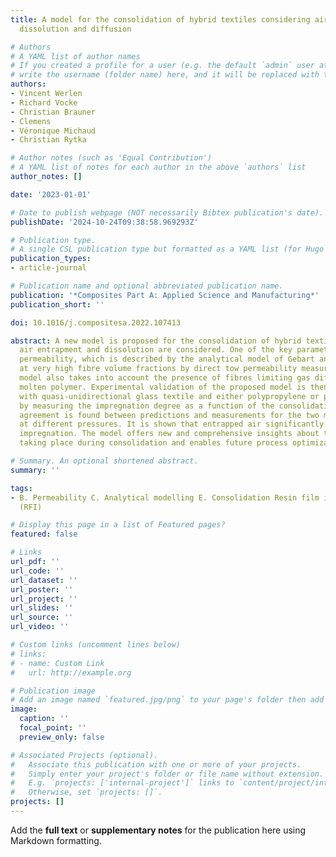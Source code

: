 ```yaml
---
title: A model for the consolidation of hybrid textiles considering air entrapment,
  dissolution and diffusion

# Authors
# A YAML list of author names
# If you created a profile for a user (e.g. the default `admin` user at `content/authors/admin/`), 
# write the username (folder name) here, and it will be replaced with their full name and linked to their profile.
authors:
- Vincent Werlen
- Richard Vocke
- Christian Brauner
- Clemens
- Véronique Michaud
- Christian Rytka

# Author notes (such as 'Equal Contribution')
# A YAML list of notes for each author in the above `authors` list
author_notes: []

date: '2023-01-01'

# Date to publish webpage (NOT necessarily Bibtex publication's date).
publishDate: '2024-10-24T09:38:58.969293Z'

# Publication type.
# A single CSL publication type but formatted as a YAML list (for Hugo requirements).
publication_types:
- article-journal

# Publication name and optional abbreviated publication name.
publication: '*Composites Part A: Applied Science and Manufacturing*'
publication_short: ''

doi: 10.1016/j.compositesa.2022.107413

abstract: A new model is proposed for the consolidation of hybrid textiles, in which
  air entrapment and dissolution are considered. One of the key parameters is tow
  permeability, which is described by the analytical model of Gebart and validated
  at very high fibre volume fractions by direct tow permeability measurement. The
  model also takes into account the presence of fibres limiting gas diffusion in the
  molten polymer. Experimental validation of the proposed model is then conducted
  with quasi-unidirectional glass textile and either polypropylene or polyethylene
  by measuring the impregnation degree as a function of the consolidation time. Good
  agreement is found between predictions and measurements for the two matrix systems
  at different pressures. It is shown that entrapped air significantly influences
  impregnation. The model offers new and comprehensive insights about the phenomena
  taking place during consolidation and enables future process optimization.

# Summary. An optional shortened abstract.
summary: ''

tags:
- B. Permeability C. Analytical modelling E. Consolidation Resin film infiltration
  (RFI)

# Display this page in a list of Featured pages?
featured: false

# Links
url_pdf: ''
url_code: ''
url_dataset: ''
url_poster: ''
url_project: ''
url_slides: ''
url_source: ''
url_video: ''

# Custom links (uncomment lines below)
# links:
# - name: Custom Link
#   url: http://example.org

# Publication image
# Add an image named `featured.jpg/png` to your page's folder then add a caption below.
image:
  caption: ''
  focal_point: ''
  preview_only: false

# Associated Projects (optional).
#   Associate this publication with one or more of your projects.
#   Simply enter your project's folder or file name without extension.
#   E.g. `projects: ['internal-project']` links to `content/project/internal-project/index.md`.
#   Otherwise, set `projects: []`.
projects: []
---
```


Add the **full text** or **supplementary notes** for the publication here using Markdown formatting.
